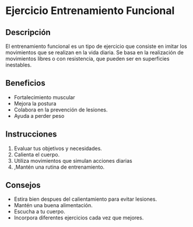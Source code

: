 # Ejercicio Entrenamiento Funcional

## Descripción
El entrenamiento funcional es un tipo de ejercicio que consiste en imitar los movimientos que se realizan en la vida diaria. Se basa en la realización de movimientos libres o con resistencia, que pueden ser en superficies inestables. 

## Beneficios
- Fortalecimiento muscular
- Mejora la postura
- Colabora en la prevención de lesiones.
- Ayuda a perder peso

## Instrucciones
1. Evaluar tus objetivos y necesidades.
2. Calienta el cuerpo.
3. Utiliza movimientos que simulan acciones diarias
4. ,Mantén una rutina de entrenamiento.

## Consejos
- Estira bien despues del calientamiento para evitar lesiones.
- Mantén una buena alimentación.
- Escucha a tu cuerpo.
- Incorpora diferentes ejercicios cada vez que mejores.